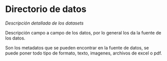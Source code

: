 # Directorio de datos
_Descripción detallada de los datasets_

Descripción campo a campo de los datos, por lo general los da la fuente de los datos. 

Son los metadatos que se pueden encontrar en la fuente de datos, se puede poner todo tipo de formato, texto, imagenes, archivos de excel o pdf.